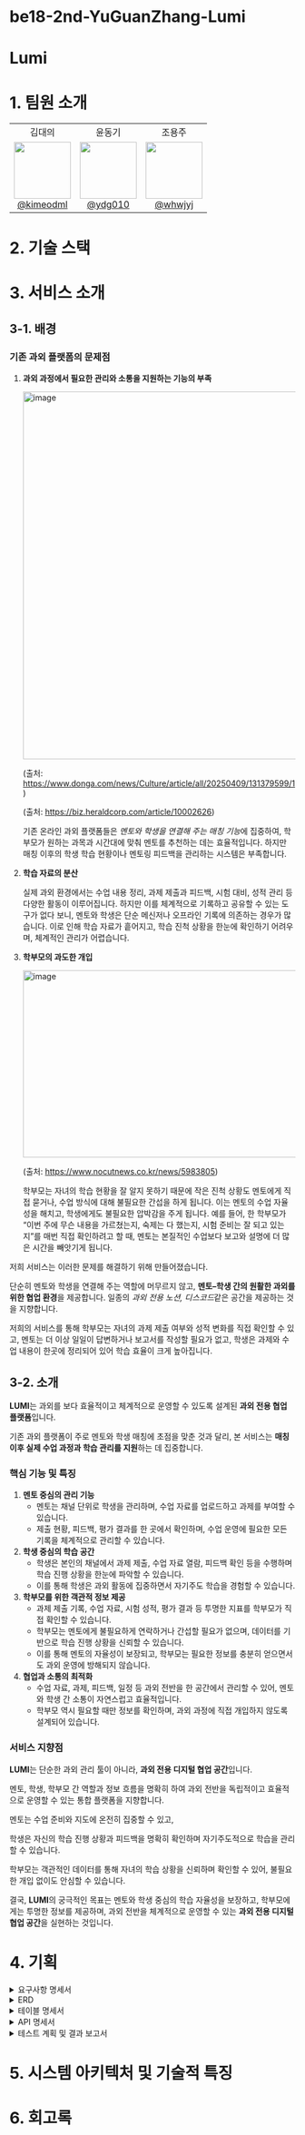 # be18-2nd-YuGuanZhang-Lumi

# Lumi

# 1. 팀원 소개

<table>
  <tr align="center">
    <td>김대의</td>
    <td>윤동기</td>
    <td>조용주</td>
  </tr>
  <tr align="center">
    <td><a target="_blank" href="https://github.com/kimeodml"><img src="https://avatars.githubusercontent.com/u/88065770?v=4" width="100px"><br>@kimeodml</a></td>
    <td><a target="_blank" href="https://github.com/ydg010"><img src="https://avatars.githubusercontent.com/u/97106031?v=4" width="100px"><br>@ydg010</a> </td>
    <td><a target="_blank" href="https://github.com/whwjyj"><img src="https://avatars.githubusercontent.com/u/138665848?v=4" width="100px"><br>@whwjyj</a> </td>
  </tr>
</table>

# 2. 기술 스택
# 3. 서비스 소개
## 3-1. 배경
### 기존 과외 플랫폼의 문제점
1. **과외 과정에서 필요한 관리와 소통을 지원하는 기능의 부족**
    
    <img width="1346" height="648" alt="image" src="https://github.com/user-attachments/assets/e045736e-fce1-4d3a-aaf3-8521521a819f" />

    
    (출처: https://www.donga.com/news/Culture/article/all/20250409/131379599/1)
    
    (출처: https://biz.heraldcorp.com/article/10002626)
    
    기존 온라인 과외 플랫폼들은 *멘토와 학생을 연결해 주는 매칭 기능*에 집중하여, 학부모가 원하는 과목과 시간대에 맞춰 멘토를 추천하는 데는 효율적입니다. 하지만 매칭 이후의 학생 학습 현황이나 멘토링 피드백을 관리하는 시스템은 부족합니다.
    
2. **학습 자료의 분산**
    
    실제 과외 환경에서는 수업 내용 정리, 과제 제출과 피드백, 시험 대비, 성적 관리 등 다양한 활동이 이루어집니다. 하지만 이를 체계적으로 기록하고 공유할 수 있는 도구가 없다 보니, 멘토와 학생은 단순 메신저나 오프라인 기록에 의존하는 경우가 많습니다. 이로 인해 학습 자료가 흩어지고, 학습 진척 상황을 한눈에 확인하기 어려우며, 체계적인 관리가 어렵습니다.
    
3. **학부모의 과도한 개입**
    
    <img width="1344" height="330" alt="image" src="https://github.com/user-attachments/assets/e7e73b44-4d56-45d6-9fc9-18dd1f2bcc87" />

    
    (출처: https://www.nocutnews.co.kr/news/5983805)
    
    학부모는 자녀의 학습 현황을 잘 알지 못하기 때문에 작은 진척 상황도 멘토에게 직접 묻거나, 수업 방식에 대해 불필요한 간섭을 하게 됩니다. 이는 멘토의 수업 자율성을 해치고, 학생에게도 불필요한 압박감을 주게 됩니다. 예를 들어, 한 학부모가 “이번 주에 무슨 내용을 가르쳤는지, 숙제는 다 했는지, 시험 준비는 잘 되고 있는지”를 매번 직접 확인하려고 할 때, 멘토는 본질적인 수업보다 보고와 설명에 더 많은 시간을 빼앗기게 됩니다.
    

저희 서비스는 이러한 문제를 해결하기 위해 만들어졌습니다.

단순히 멘토와 학생을 연결해 주는 역할에 머무르지 않고, **멘토–학생 간의 원활한 과외를 위한 협업 환경**을 제공합니다. 일종의 *과외 전용 노션, 디스코드*같은 공간을 제공하는 것을 지향합니다.

저희의 서비스를 통해 학부모는 자녀의 과제 제출 여부와 성적 변화를 직접 확인할 수 있고,  멘토는 더 이상 일일이 답변하거나 보고서를 작성할 필요가 없고, 학생은 과제와 수업 내용이 한곳에 정리되어 있어 학습 효율이 크게 높아집니다.
## 3-2. 소개
**LUMI**는 과외를 보다 효율적이고 체계적으로 운영할 수 있도록 설계된 **과외 전용 협업 플랫폼**입니다.

기존 과외 플랫폼이 주로 멘토와 학생 매칭에 초점을 맞춘 것과 달리, 본 서비스는 **매칭 이후 실제 수업 과정과 학습 관리를 지원**하는 데 집중합니다.


### 핵심 기능 및 특징

1. **멘토 중심의 관리 기능**
    - 멘토는 채널 단위로 학생을 관리하며, 수업 자료를 업로드하고 과제를 부여할 수 있습니다.
    - 제출 현황, 피드백, 평가 결과를 한 곳에서 확인하며, 수업 운영에 필요한 모든 기록을 체계적으로 관리할 수 있습니다.
2. **학생 중심의 학습 공간**
    - 학생은 본인의 채널에서 과제 제출, 수업 자료 열람, 피드백 확인 등을 수행하며 학습 진행 상황을 한눈에 파악할 수 있습니다.
    - 이를 통해 학생은 과외 활동에 집중하면서 자기주도 학습을 경험할 수 있습니다.
3. **학부모를 위한 객관적 정보 제공**
    - 과제 제출 기록, 수업 자료, 시험 성적, 평가 결과 등 투명한 지표를 학부모가 직접 확인할 수 있습니다.
    - 학부모는 멘토에게 불필요하게 연락하거나 간섭할 필요가 없으며, 데이터를 기반으로 학습 진행 상황을 신뢰할 수 있습니다.
    - 이를 통해 멘토의 자율성이 보장되고, 학부모는 필요한 정보를 충분히 얻으면서도 과외 운영에 방해되지 않습니다.
4. **협업과 소통의 최적화**
    - 수업 자료, 과제, 피드백, 일정 등 과외 전반을 한 공간에서 관리할 수 있어, 멘토와 학생 간 소통이 자연스럽고 효율적입니다.
    - 학부모 역시 필요할 때만 정보를 확인하며, 과외 과정에 직접 개입하지 않도록 설계되어 있습니다.


### 서비스 지향점

**LUMI**는 단순한 과외 관리 툴이 아니라, **과외 전용 디지털 협업 공간**입니다.

멘토, 학생, 학부모 간 역할과 정보 흐름을 명확히 하여 과외 전반을 독립적이고 효율적으로 운영할 수 있는 통합 플랫폼을 지향합니다. 

멘토는 수업 준비와 지도에 온전히 집중할 수 있고, 

학생은 자신의 학습 진행 상황과 피드백을 명확히 확인하며 자기주도적으로 학습을 관리할 수 있습니다. 

학부모는 객관적인 데이터를 통해 자녀의 학습 상황을 신뢰하며 확인할 수 있어, 불필요한 개입 없이도 안심할 수 있습니다.

결국, **LUMI**의 궁극적인 목표는 멘토와 학생 중심의 학습 자율성을 보장하고, 학부모에게는 투명한 정보를 제공하며, 과외 전반을 체계적으로 운영할 수 있는 **과외 전용 디지털 협업 공간**을 실현하는 것입니다.
# 4. 기획

<details>
  <summary>요구사항 명세서</summary>
  <ul>
    <li><a href="https://docs.google.com/spreadsheets/d/1hU3ODNUjGjJ8DMJBtgb53_1PkK_MNOq-_kNV6GPlQLo/edit?gid=0#gid=0" target="_blank">요구사항 명세서</a></li>
  </ul>
  <img width="1084" height="631" alt="image" src="https://github.com/user-attachments/assets/dfedcf8c-146f-4859-8d18-5bde531edbbb" />
</details>

<details>
  <summary>ERD</summary>
  <ul>
    <li><a href="https://www.erdcloud.com/d/BymTsRnEXr4jd5JFp" target="_blank">ERD</a></li>
  </ul>
  <img width="1465" height="820" alt="image" src="https://github.com/user-attachments/assets/61cf47b3-bfdd-4884-b635-829b973e21ce" />

  
</details>

<details>
  <summary>테이블 명세서</summary>
  <ul>
    <li><a href="https://docs.google.com/spreadsheets/d/1hU3ODNUjGjJ8DMJBtgb53_1PkK_MNOq-_kNV6GPlQLo/edit?gid=561737687#gid=561737687" target="_blank">테이블 명세서</a></li>
  </ul>
  <img width="1343" height="679" alt="스크린샷 2025-08-14 오후 3 58 21" src="https://github.com/user-attachments/assets/61ef2523-ddc1-47f7-b745-75e50706f3ea" />

</details>

<details>
  <summary>API 명세서</summary>
  <ul>
    <li><a href="https://goldenrod-wildebeest-a18.notion.site/API-2333689564888188814febb1f26786c9?source=copy_link" target="_blank">API 명세서</a></li>
  </ul>
</details>


<details>
  <summary>테스트 계획 및 결과 보고서</summary>
  <details>
    <summary>로그인</summary>
    <ul>
      <li> <img width="851" height="536" alt="스크린샷 2025-09-25 오전 12 28 28" src="https://github.com/user-attachments/assets/8c1fdbaf-30d6-420f-a14f-76d6a5e3bfb9" /></li>
    </ul>
  </details>
</details>

# 5. 시스템 아키텍처 및 기술적 특징
# 6. 회고록
